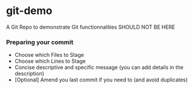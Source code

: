 # git-demo
A Git Repo to demonstrate Git functionnalities
SHOULD NOT BE HERE
### Preparing your commit

- Choose which Files to Stage
- Choose which Lines to Stage
- Concise descriptive and specific message (you can add details in the description)
- [Optional] Amend you last commit if you need to (and avoid duplicates)
